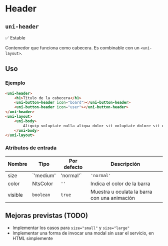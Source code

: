 Header
===================
`uni-header`
---
:white_check_mark: Estable

Contenedor que funciona como cabecera. Es combinable con un `<uni-layout>`.

## Uso

### Ejemplo

```html
<uni-header>
    <h1>Título de la cabecera</h1>
    <uni-button-header icon="board"></uni-button-header>
    <uni-button-header icon="user"></uni-button-header>
</uni-header>
<uni-layout>
    <uni-body>
        Aliquip voluptate nulla aliqua dolor sit voluptate dolore sit culpa voluptate commodo. In dolor excepteur id incididunt officia do reprehenderit in. Consequat mollit non amet cupidatat velit voluptate velit cillum eu ad.
    </uni-body>
</uni-layout>
```
### Atributos de entrada

| Nombre      | Tipo                  | Por defecto | Descripción 
| ----------- | --------------------- | ----------- | -----------
| size        | `'medium' | 'normal'` | `'normal'`  | Indica la altura de la barra
| color       | NtsColor              | `''`        | Indica el color de la barra
| visible     | `boolean`             | `true`      | Muestra u oculata la barra con una animación


## Mejoras previstas (TODO)

- Implementar los casos para `size="small"` y `size="large"`
- Implementar una forma de invocar una modal sin usar el servicio, en HTML simplemente
